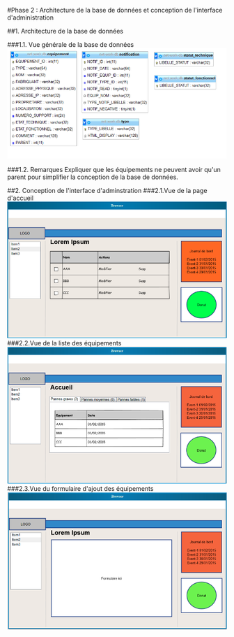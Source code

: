#Phase 2 : Architecture de la base de données et conception de l'interface d'administration

##1. Architecture de la base de données

###1.1. Vue générale de la base de données 
![Mockup1](bdView.png "Vue générale de la base de données")

###1.2. Remarques
Expliquer que les équipements ne peuvent avoir qu'un parent pour simplifier la conception de la base de données.

##2. Conception de l'interface d'adminstration
###2.1.Vue de la page d'accueil 
![Mockup1](mockups/Accueil.png "Vue de la page d'accueil")
###2.2.Vue de la liste des équipements 
![Mockup2](mockups/Categorie_equipement.png "Vue de la liste des équipements")
###2.3.Vue du formulaire d'ajout des équipements 
![Mockup2](mockups/Formulaire.png "Vue de la liste des équipements")